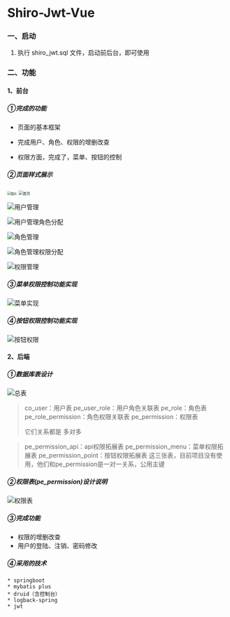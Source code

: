 # Shiro-Jwt-Vue

### 一、启动

1. 执行 shiro_jwt.sql 文件，启动前后台，即可使用



### 二、功能

#### 1、前台

##### ①完成的功能

* 页面的基本框架

* 完成用户、角色、权限的增删改查

 * 权限方面，完成了，菜单、按钮的控制

   

##### ②页面样式展示

<img src="D:\2_WorkSpace\1_Project\4_GitHub\Shiro-Jwt-Vue\md图片\登陆页面.png" alt="图片" style="zoom:50%;" />



<img src="D:\2_WorkSpace\1_Project\4_GitHub\Shiro-Jwt-Vue\md图片\首页.png" alt="首页" style="zoom:60%;" />

![用户管理](D:\2_WorkSpace\1_Project\4_GitHub\Shiro-Jwt-Vue\md图片\用户管理.png)

![用户管理角色分配](D:\2_WorkSpace\1_Project\4_GitHub\Shiro-Jwt-Vue\md图片\用户管理角色分配.png)

![角色管理](D:\2_WorkSpace\1_Project\4_GitHub\Shiro-Jwt-Vue\md图片\角色管理.png)

![角色管理权限分配](D:\2_WorkSpace\1_Project\4_GitHub\Shiro-Jwt-Vue\md图片\角色管理权限分配.png)

![权限管理](D:\2_WorkSpace\1_Project\4_GitHub\Shiro-Jwt-Vue\md图片\权限管理.png)





##### ③菜单权限控制功能实现

![菜单实现](D:\2_WorkSpace\1_Project\4_GitHub\Shiro-Jwt-Vue\md图片\菜单权限生成逻辑.png)



##### ④按钮权限控制功能实现

![按钮权限](D:\2_WorkSpace\1_Project\4_GitHub\Shiro-Jwt-Vue\md图片\按钮权限生成逻辑.png)





#### 2、后端

##### ①数据库表设计

![总表](D:\2_WorkSpace\1_Project\4_GitHub\Shiro-Jwt-Vue\md图片\数据库表.png)

>co_user：用户表
>pe_user_role：用户角色关联表
>pe_role：角色表
>pe_role_permission：角色权限关联表
>pe_permission：权限表
>
>它们关系都是 多对多



>pe_permission_api：api权限拓展表
>pe_permission_menu：菜单权限拓展表
>pe_permission_point：按钮权限拓展表
>这三张表，目前项目没有使用，他们和pe_permission是一对一关系，公用主键



##### ②权限表(pe_permission)设计说明

![权限表](D:\2_WorkSpace\1_Project\4_GitHub\Shiro-Jwt-Vue\md图片\数据库表—权限表.png)



##### ③完成功能

* 权限的增删改查
* 用户的登陆、注销、密码修改

##### ④采用的技术

	* springboot
	* mybatis plus
	* druid（含控制台）
	* logback-spring
	* jwt











































